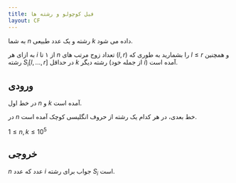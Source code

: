 ```yaml
---
title: فیل کوچولو و رشته ها
layout: CF
---
```


به شما $n$ رشته و یک عدد طبیعی $k$ داده می شود.

به ازای هر $i$ از ۱ تا $n$ تعداد زوج مرتب های $(l, r)$ را بشمارید به طوری که $l \leq r$ و همچنین رشته $S_i[l, ..., r]$ در حداقل $k$ رشته دیگر (از جمله خود $i$) آمده است.

## ورودی

در خط اول $n$ و $k$ آمده است.

در $n$ خط بعدی، در هر کدام یک رشته از حروف انگلیسی کوچک آمده است.

$1 \leq n, k \leq 10^5$

## خروجی 

$n$ عدد که عدد $i$ جواب برای رشته $S_i$ است.
